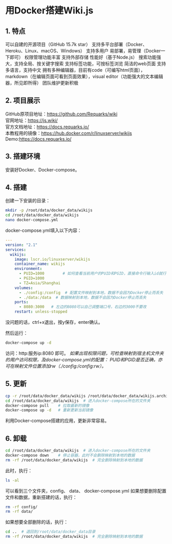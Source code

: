 # 用Docker搭建Wiki.js
## 1. 特点
可以自建的开源项目（GitHub 15.7k star）
支持多平台部署（Docker、Heroku、Linux、macOS、Windows）
支持多用户
易部署，易管理（Docker一下即可）
权限管理功能丰富
支持外部存储
性能好（基于Node.js）
搜索功能强大，支持全局、按关键字搜索
支持标签功能，可按标签浏览
简洁的web页面
支持多语言，支持中文
拥有多种编辑器，目前有code（可编写html页面），markdown（在编辑页面可看到页面效果），visual editor（功能强大的文本编辑器，所见即所得）
团队维护更新积极
## 2. 项目展示
GitHub原项目地址：https://github.com/Requarks/wiki  
官网地址：https://js.wiki/  
官方文档地址：https://docs.requarks.io/  
本教程用的镜像：https://hub.docker.com/r/linuxserver/wikijs  
Demo:https://docs.requarks.io/  
## 3. 搭建环境
安装好Docker、Docker-compose。

## 4. 搭建
创建一下安装的目录：
```bash
mkdir -p /root/data/docker_data/wikijs
cd /root/data/docker_data/wikijs
nano docker-compose.yml
```
docker-compose.yml填入以下内容：
```yml
---
version: "2.1"
services:
  wikijs:
    image: lscr.io/linuxserver/wikijs
    container_name: wikijs
    environment:
      - PUID=1000        # 如何查看当前用户的PUID和PGID，直接命令行输入id就行
      - PGID=1000
      - TZ=Asia/Shanghai
    volumes:
      - ./config:/config  # 配置文件映射到本地，数据不会因为Docker停止而丢失
      - ./data:/data  # 数据映射到本地，数据不会因为Docker停止而丢失
    ports:
      - 8080:3000   # 左边的8080可以自己调整端口号，右边的3000不要改
    restart: unless-stopped
```
没问题的话，ctrl+x退出，按y保存，enter确认。

然后运行：
```bash
docker-compose up -d 
```
访问：http:服务ip:8080 即可。
*如果出现权限问题，可检查映射到宿主机文件夹的用户访问权限，及docker-compose.yml的配置：
PUID和PGID是否正确，亦可在映射文件位置添加rw（./config:/config:rw）。*

## 5. 更新
```bash
cp -r /root/data/docker_data/wikijs /root/data/docker_data/wikijs.archive  # 万事先备份，以防万一
cd /root/data/docker_data/wikijs  # 进入docker-compose所在的文件夹
docker-compose pull    # 拉取最新的镜像
docker-compose up -d   # 重新更新当前镜像
```
利用Docker-compose搭建的应用，更新非常容易。
## 6. 卸载
```bash
cd /root/data/docker_data/wikijs  # 进入docker-compose所在的文件夹
docker-compose down    # 停止容器，此时不会删除映射到本地的数据
rm -rf /root/data/docker_data/wikijs  # 完全删除映射到本地的数据
```
此时，执行：
```bash
ls -al
```
可以看到三个文件夹，config、 data、 docker-compose.yml
如果想要删除配置文件和数据，重新搭建的话，执行：
```bash
rm -rf config/
rm -rf data/
```
如果想要全部删除的话，执行：
```bash
cd ..  # 退回到/root/data/docker_data目录
rm -rf /root/data/docker_data/wikijs  # 完全删除映射到本地的数据
```
